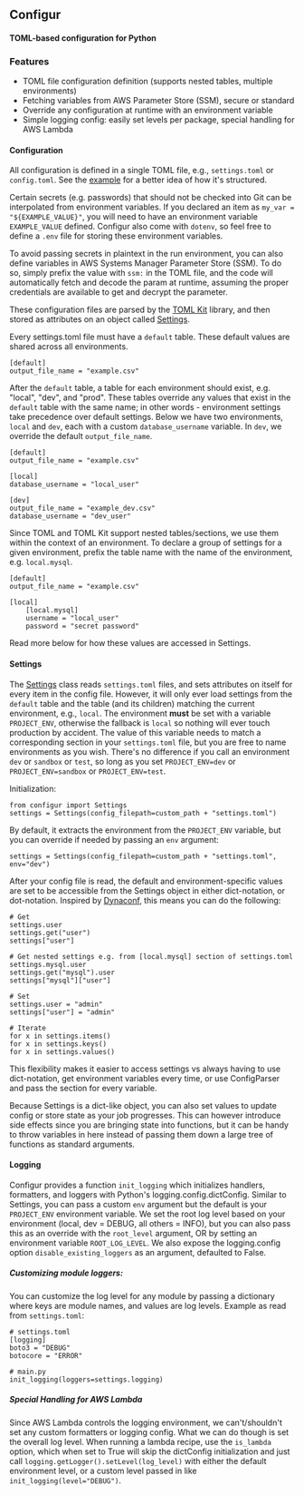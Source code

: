 ## Configur
#### TOML-based configuration for Python

### Features
* TOML file configuration definition (supports nested tables, multiple environments)
* Fetching variables from AWS Parameter Store (SSM), secure or standard
* Override any configuration at runtime with an environment variable
* Simple logging config: easily set levels per package, special handling for AWS Lambda


#### Configuration
All configuration is defined in a single TOML file, e.g., `settings.toml` or `config.toml`. See
the [example](https://github.com/StudioTrackr/configur/blob/main/example.toml) for a better idea of how it's structured.

Certain secrets (e.g. passwords) that should not be checked into Git can be interpolated from
environment variables. If you declared an item as `my_var = "${EXAMPLE_VALUE}"`, you will
need to have an environment variable `EXAMPLE_VALUE` defined. Configur also come with `dotenv`, so feel free
to define a `.env` file for storing these environment variables.

To avoid passing secrets in plaintext in the run environment, you can also define variables in AWS Systems Manager
Parameter Store (SSM). To do so, simply prefix the value with `ssm:` in the TOML file, and the code will automatically
fetch and decode the param at runtime, assuming the proper credentials are available to get and decrypt the parameter.

These configuration files are parsed by the [TOML Kit](https://github.com/sdispater/tomlkit) library, and then stored 
as attributes on an object called [Settings](#Settings). 

Every settings.toml file must have a `default` table. These default values are shared across all environments.

```
[default]
output_file_name = "example.csv"
```

After the `default` table, a table for each environment should exist, e.g. "local", "dev", and "prod". These tables override
any values that exist in the `default` table with the same name; in other words - environment settings take precedence over default settings.
Below we have two environments, `local` and `dev`, each with a custom `database_username` variable. In `dev`, we override the default `output_file_name`.
```
[default]
output_file_name = "example.csv"

[local]
database_username = "local_user"

[dev]
output_file_name = "example_dev.csv"
database_username = "dev_user"
```

Since TOML and TOML Kit support nested tables/sections, we use them within the context of an environment. To declare a group of settings
for a given environment, prefix the table name with the name of the environment, e.g. `local.mysql`.

```
[default]
output_file_name = "example.csv"

[local]
    [local.mysql]
    username = "local_user"
    password = "secret password"
```

Read more below for how these values are accessed in Settings.

#### Settings
The [Settings](https://github.com/StudioTrackr/configur/blob/main/configur/config.py) class reads `settings.toml` files, and sets attributes on itself for 
every item in the config file. However, it will only ever load settings from the `default` table and the table (and its children) matching 
the current environment, e.g., `local`. The environment **must** be set with a variable `PROJECT_ENV`, otherwise the fallback 
is `local` so nothing will ever touch production by accident. The value of this variable needs to match a corresponding section in your `settings.toml` file,
but you are free to name environments as you wish. There's no difference if you call an environment `dev` or `sandbox` or `test`, so long as
you set `PROJECT_ENV=dev` or `PROJECT_ENV=sandbox` or `PROJECT_ENV=test`.

Initialization:
```
from configur import Settings
settings = Settings(config_filepath=custom_path + "settings.toml")
```

By default, it extracts the environment from the `PROJECT_ENV` variable, but you can override if needed by passing an `env` argument:
```
settings = Settings(config_filepath=custom_path + "settings.toml", env="dev")
```

After your config file is read, the default and environment-specific values are set to be accessible from the Settings object
in either dict-notation, or dot-notation. Inspired by [Dynaconf](https://www.dynaconf.com/), this means you can do the following:
```
# Get
settings.user
settings.get("user")
settings["user"]

# Get nested settings e.g. from [local.mysql] section of settings.toml
settings.mysql.user
settings.get("mysql").user
settings["mysql"]["user"]

# Set
settings.user = "admin"
settings["user"] = "admin"

# Iterate
for x in settings.items()
for x in settings.keys()
for x in settings.values()
```

This flexibility makes it easier to access settings vs always having to use dict-notation, get environment variables every time, 
or use ConfigParser and pass the section for every variable. 

Because Settings is a dict-like object, you can also set values to update config or store state as your job progresses. 
This can however introduce side effects since you are bringing state into functions, but it can be handy to throw variables in here
instead of passing them down a large tree of functions as standard arguments.

#### Logging
Configur provides a function `init_logging` which initializes handlers, formatters, and loggers with Python's logging.config.dictConfig.
Similar to Settings, you can pass a custom `env` argument but the default is your `PROJECT_ENV` environment variable.
We set the root log level based on your environment (local, dev = DEBUG, all others = INFO), but you can also pass this as an
override with the `root_level` argument, OR by setting an environment variable `ROOT_LOG_LEVEL`. We also expose the logging.config option
`disable_existing_loggers` as an argument, defaulted to False. 

##### Customizing module loggers: 
You can customize the log level for any module by passing a dictionary where keys are module names, and values are log levels. 
Example as read from `settings.toml`:

```
# settings.toml
[logging]
boto3 = "DEBUG"
botocore = "ERROR"

# main.py
init_logging(loggers=settings.logging)
```

##### Special Handling for AWS Lambda
Since AWS Lambda controls the logging environment, we can't/shouldn't set any custom formatters or logging config. What 
we can do though is set the overall log level. When running a lambda recipe, use the `is_lambda` option, which when set to True
will skip the dictConfig initialization and just call `logging.getLogger().setLevel(log_level)` with either the default
environment level, or a custom level passed in like `init_logging(level="DEBUG")`.
